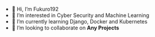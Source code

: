 - 👋 Hi, I’m Fukuro192
- 👀 I’m interested in Cyber Security and Machine Learning
- 🌱 I’m currently learning Django, Docker and Kubernetes
- 💞️ I’m looking to collaborate on **Any Projects**

<!---
Fukuro192/Fukuro192 is a ✨ special ✨ repository because its `README.md` (this file) appears on your GitHub profile.
You can click the Preview link to take a look at your changes.
--->
